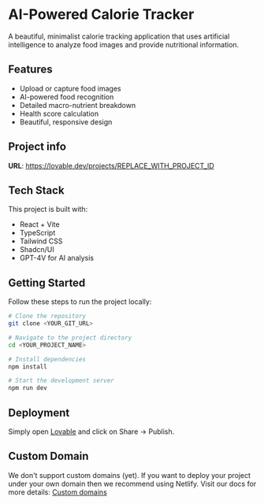 # AI-Powered Calorie Tracker

A beautiful, minimalist calorie tracking application that uses artificial intelligence to analyze food images and provide nutritional information.

## Features

- Upload or capture food images
- AI-powered food recognition
- Detailed macro-nutrient breakdown
- Health score calculation
- Beautiful, responsive design

## Project info

**URL**: https://lovable.dev/projects/REPLACE_WITH_PROJECT_ID

## Tech Stack

This project is built with:
- React + Vite
- TypeScript
- Tailwind CSS
- Shadcn/UI
- GPT-4V for AI analysis

## Getting Started

Follow these steps to run the project locally:

```sh
# Clone the repository
git clone <YOUR_GIT_URL>

# Navigate to the project directory
cd <YOUR_PROJECT_NAME>

# Install dependencies
npm install

# Start the development server
npm run dev
```

## Deployment

Simply open [Lovable](https://lovable.dev/projects/REPLACE_WITH_PROJECT_ID) and click on Share -> Publish.

## Custom Domain

We don't support custom domains (yet). If you want to deploy your project under your own domain then we recommend using Netlify. Visit our docs for more details: [Custom domains](https://docs.lovable.dev/tips-tricks/custom-domain/)